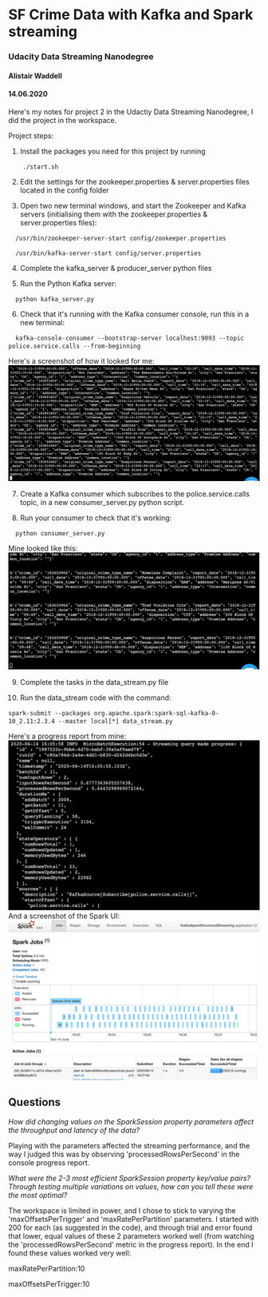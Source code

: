 # **SF Crime Data with Kafka and Spark streaming**
### Udacity Data Streaming Nanodegree

#### Alistair Waddell
#### 14.06.2020

Here's my notes for project 2 in the Udactiy Data Streaming Nanodegree, I did the project in the workspace.

Project steps:

1. Install the packages you need for this project by running
```
	./start.sh
```

2. Edit the settings for the zookeeper.properties & server.properties files located in the config folder

3. Open two new terminal windows, and start the Zookeeper and Kafka servers (initialising them with the zookeeper.properties & server.properties files):
```
  /usr/bin/zookeeper-server-start config/zookeeper.properties
```
```
  /usr/bin/kafka-server-start config/server.properties
```		

4. Complete the kafka_server & producer_server python files

5. Run the Python Kafka server:
```
  python kafka_server.py
```
6. Check that it's running with the Kafka consumer console, run this in a new terminal:
```
  kafka-console-consumer --bootstrap-server localhost:9093 --topic police.service.calls --from-beginning
```
Here's a screenshot of how it looked for me:
![image](assets/kafka_console.png)

7. Create a Kafka consumer which subscribes to the police.service.calls topic, in a new consumer_server.py python script.

8. Run your consumer to check that it's working:
```
  python consumer_server.py
```
Mine looked like this:
![image](assets/kafka_consumer.png)


9. Complete the tasks in the data_stream.py file

10. Run the data_stream code with the command:
```
spark-submit --packages org.apache.spark:spark-sql-kafka-0-10_2.11:2.3.4 --master local[*] data_stream.py
```
Here's a progress report from mine:
![image](assets/progress.png)
And a screenshot of the Spark UI:
![image](assets/sparkui.png)

## Questions

*How did changing values on the SparkSession property parameters affect the throughput and latency of the data?*

Playing with the parameters affected the streaming performance, and the way I judged this was by observing 'processedRowsPerSecond' in the console progress report.

*What were the 2-3 most efficient SparkSession property key/value pairs? Through testing multiple variations on values, how can you tell these were the most optimal?*

The workspace is limited in power, and I chose to stick to varying the 'maxOffsetsPerTrigger' and 'maxRatePerPartition' parameters. I started with 200 for each (as suggested in the code), and through trial and error found that lower, equal values of these 2 parameters worked well (from watching the 'processedRowsPerSecond' metric in the progress report). In the end I found these values worked very well:

maxRatePerPartition:10

maxOffsetsPerTrigger:10
